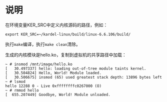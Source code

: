 # 说明

在环境变量KER_SRC中定义内核源码的路径，例如：

```
export KER_SRC=~/kardel-linux/build/linux-6.6.106/build/
```

执行`make`编译，执行`make clean`清除。

生成的内核模块是hello.ko，复制到虚拟机的共享路径中加载：

```
~ # insmod /mnt/image/hello.ko
[   30.497337] hello: loading out-of-tree module taints kernel.
[   30.504824] Hello, World! Module loaded.
[   30.506675] insmod (65) used greatest stack depth: 13896 bytes left
~ # lsmod
hello 12288 0 - Live 0xffffffffc0267000 (O)
~ # rmmod hello
[  655.207449] Goodbye, World! Module unloaded.
```